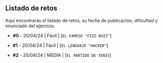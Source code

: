 ## Listado de retos

Aquí encontrarás el listado de retos, su fecha de publicación, dificultad y enunciado del ejercicio. 

* **#0** - 20/04/24 | Fácil | [`EL FAMOSO "FIZZ BUZZ"`]

* **#1** - 20/04/24 | Fácil | [`EL LENGUAJE "HACKER"`]

* **#2** - 20/04/24 | MEDIA | [`EL PARTIDO DE TENIS`]